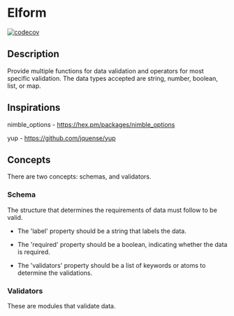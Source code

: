 # Elform
[![codecov](https://codecov.io/gh/filipewelton/elform/graph/badge.svg?token=8HSK2N9S8F)](https://codecov.io/gh/filipewelton/elform)

## Description
Provide multiple functions for data validation and operators for most specific validation. The data types accepted are string, number, boolean, list, or map.

## Inspirations
nimble_options - https://hex.pm/packages/nimble_options

yup - https://github.com/jquense/yup

## Concepts
There are two concepts: schemas, and validators.

### Schema
The structure that determines the requirements of data must follow to be valid.

- The 'label' property should be a string that labels the data.

- The 'required' property should be a boolean, indicating whether the data is required.

- The 'validators' property should be a list of keywords or atoms to determine the validations.

### Validators
These are modules that validate data.
